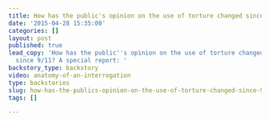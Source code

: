 ```yaml
---
title: How has the public's opinion on the use of torture changed since 9/11?
date: '2015-04-28 15:35:00'
categories: []
layout: post
published: true
lead_copy: 'How has the public''s opinion on the use of torture changed over the years
  since 9/11? A special report: '
backstory_type: backstory
video: anatomy-of-an-interrogation
type: backstories
slug: how-has-the-publics-opinion-on-the-use-of-torture-changed-since-911
tags: []

---
```

